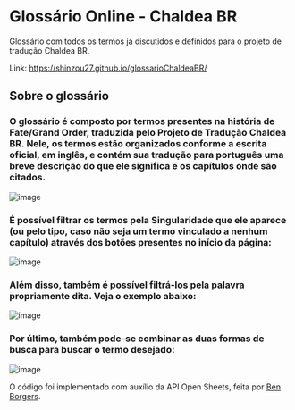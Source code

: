 # Glossário Online - Chaldea BR
Glossário com todos os termos já discutidos e definidos para o projeto de tradução Chaldea BR.

Link: https://shinzou27.github.io/glossarioChaldeaBR/

## Sobre o glossário

### O glossário é composto por termos presentes na história de Fate/Grand Order, traduzida pelo Projeto de Tradução Chaldea BR. Nele, os termos estão organizados conforme a escrita oficial, em inglês, e contém sua tradução para português uma breve descrição do que ele significa e os capítulos onde são citados.
![image](https://i.imgur.com/oHpNiZX.png)

### É possível filtrar os termos pela Singularidade que ele aparece (ou pelo tipo, caso não seja um termo vinculado a nenhum capítulo) através dos botões presentes no início da página:
![image](https://i.imgur.com/VacpNbq.png)

### Além disso, também é possível filtrá-los pela palavra propriamente dita. Veja o exemplo abaixo:
![image](https://i.imgur.com/SajLn6T.png)

### Por último, também pode-se combinar as duas formas de busca para buscar o termo desejado:
![image](https://i.imgur.com/cYY4Uck.png)



O código foi implementado com auxílio da API Open Sheets, feita por [Ben Borgers](https://github.com/benborgers/opensheet).
